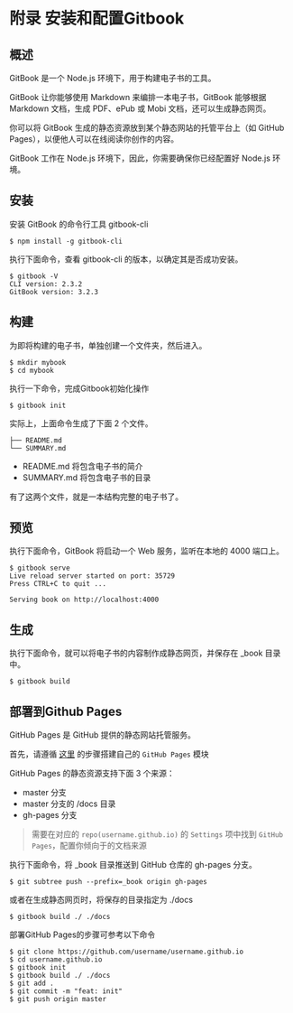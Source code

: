 # 附录 安装和配置Gitbook

## 概述

GitBook 是一个 Node.js 环境下，用于构建电子书的工具。

GitBook 让你能够使用 Markdown 来编排一本电子书，GitBook 能够根据 Markdown 文档，生成 PDF、ePub 或 Mobi 文档，还可以生成静态网页。

你可以将 GitBook 生成的静态资源放到某个静态网站的托管平台上（如 GitHub Pages），以便他人可以在线阅读你创作的内容。

GitBook 工作在 Node.js 环境下，因此，你需要确保你已经配置好 Node.js 环境。

## 安装

安装 GitBook 的命令行工具 gitbook-cli

```
$ npm install -g gitbook-cli
```

执行下面命令，查看 gitbook-cli 的版本，以确定其是否成功安装。

```
$ gitbook -V
CLI version: 2.3.2
GitBook version: 3.2.3
```

## 构建

为即将构建的电子书，单独创建一个文件夹，然后进入。

```
$ mkdir mybook
$ cd mybook
```

执行一下命令，完成Gitbook初始化操作

```
$ gitbook init
```

实际上，上面命令生成了下面 2 个文件。

```
├── README.md
└── SUMMARY.md
```

- README.md 将包含电子书的简介
- SUMMARY.md 将包含电子书的目录

有了这两个文件，就是一本结构完整的电子书了。

## 预览

执行下面命令，GitBook 将启动一个 Web 服务，监听在本地的 4000 端口上。


```
$ gitbook serve
Live reload server started on port: 35729
Press CTRL+C to quit ...

Serving book on http://localhost:4000
```

## 生成

执行下面命令，就可以将电子书的内容制作成静态网页，并保存在 _book 目录中。

```
$ gitbook build
```

## 部署到Github Pages

GitHub Pages 是 GitHub 提供的静态网站托管服务。

首先，请遵循 [这里](https://pages.github.com/) 的步骤搭建自己的 `GitHub Pages` 模块

GitHub Pages 的静态资源支持下面 3 个来源：

- master 分支
- master 分支的 /docs 目录
- gh-pages 分支

> 需要在对应的 `repo(username.github.io)` 的 `Settings` 项中找到 `GitHub Pages`，配置你倾向于的文档来源


执行下面命令，将 _book 目录推送到 GitHub 仓库的 gh-pages 分支。

```
$ git subtree push --prefix=_book origin gh-pages
```

或者在生成静态网页时，将保存的目录指定为 ./docs

```
$ gitbook build ./ ./docs
```

部署GitHub Pages的步骤可参考以下命令

```
$ git clone https://github.com/username/username.github.io
$ cd username.github.io
$ gitbook init
$ gitbook build ./ ./docs
$ git add .
$ git commit -m "feat: init"
$ git push origin master
```


